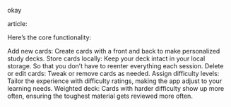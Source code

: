 okay

article:

Here’s the core functionality:

Add new cards: Create cards with a front and back to make personalized study decks.
Store cards locally: Keep your deck intact in your local storage. So that you don’t have to reenter everything each session.
Delete or edit cards: Tweak or remove cards as needed.
Assign difficulty levels: Tailor the experience with difficulty ratings, making the app adjust to your learning needs.
Weighted deck: Cards with harder difficulty show up more often, ensuring the toughest material gets reviewed more often.

